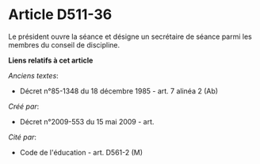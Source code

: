 # Article D511-36

Le président ouvre la séance et désigne un secrétaire de séance parmi les membres du conseil de discipline.

**Liens relatifs à cet article**

_Anciens textes_:

  - Décret n°85-1348 du 18 décembre 1985 - art. 7 alinéa 2 (Ab)

_Créé par_:

  - Décret n°2009-553 du 15 mai 2009 - art.

_Cité par_:

  - Code de l'éducation - art. D561-2 (M)
